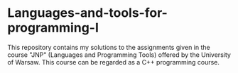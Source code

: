 # Languages-and-tools-for-programming-I
 This repository contains my solutions to the assignments given in the course "JNP" (Languages and Programming Tools) offered by the University of Warsaw. This course can be regarded as a C++ programming course.
